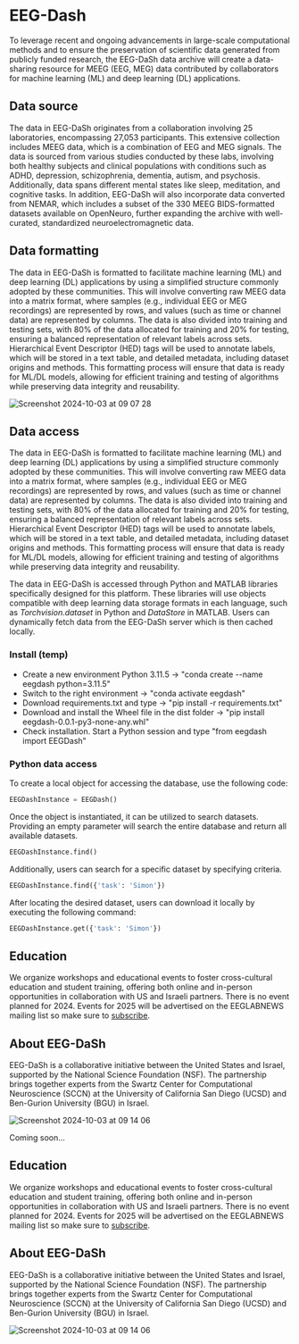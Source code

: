 # EEG-Dash
To leverage recent and ongoing advancements in large-scale computational methods and to ensure the preservation of scientific data generated from publicly funded research, the EEG-DaSh data archive will create a data-sharing resource for MEEG (EEG, MEG) data contributed by collaborators for machine learning (ML) and deep learning (DL) applications. 

## Data source
The data in EEG-DaSh originates from a collaboration involving 25 laboratories, encompassing 27,053 participants. This extensive collection includes MEEG data, which is a combination of EEG and MEG signals. The data is sourced from various studies conducted by these labs, involving both healthy subjects and clinical populations with conditions such as ADHD, depression, schizophrenia, dementia, autism, and psychosis. Additionally, data spans different mental states like sleep, meditation, and cognitive tasks. In addition, EEG-DaSh will also incorporate data converted from NEMAR, which includes a subset of the 330 MEEG BIDS-formatted datasets available on OpenNeuro, further expanding the archive with well-curated, standardized neuroelectromagnetic data.

## Data formatting
The data in EEG-DaSh is formatted to facilitate machine learning (ML) and deep learning (DL) applications by using a simplified structure commonly adopted by these communities. This will involve converting raw MEEG data into a matrix format, where samples (e.g., individual EEG or MEG recordings) are represented by rows, and values (such as time or channel data) are represented by columns. The data is also divided into training and testing sets, with 80% of the data allocated for training and 20% for testing, ensuring a balanced representation of relevant labels across sets. Hierarchical Event Descriptor (HED) tags will be used to annotate labels, which will be stored in a text table, and detailed metadata, including dataset origins and methods. This formatting process will ensure that data is ready for ML/DL models, allowing for efficient training and testing of algorithms while preserving data integrity and reusability.

![Screenshot 2024-10-03 at 09 07 28](https://github.com/user-attachments/assets/b30a79bb-0d94-410a-843c-44c3fcea01fc)

## Data access
The data in EEG-DaSh is formatted to facilitate machine learning (ML) and deep learning (DL) applications by using a simplified structure commonly adopted by these communities. This will involve converting raw MEEG data into a matrix format, where samples (e.g., individual EEG or MEG recordings) are represented by rows, and values (such as time or channel data) are represented by columns. The data is also divided into training and testing sets, with 80% of the data allocated for training and 20% for testing, ensuring a balanced representation of relevant labels across sets. Hierarchical Event Descriptor (HED) tags will be used to annotate labels, which will be stored in a text table, and detailed metadata, including dataset origins and methods. This formatting process will ensure that data is ready for ML/DL models, allowing for efficient training and testing of algorithms while preserving data integrity and reusability.

The data in EEG-DaSh is accessed through Python and MATLAB libraries specifically designed for this platform. These libraries will use objects compatible with deep learning data storage formats in each language, such as <i>Torchvision.dataset</i> in Python and <i>DataStore</i> in MATLAB. Users can dynamically fetch data from the EEG-DaSh server which is then cached locally. 

### Install (temp)

* Create a new environment Python 3.11.5 -> "conda create --name eegdash python=3.11.5"
* Switch to the right environment -> "conda activate eegdash"
* Download requirements.txt and type -> "pip install -r requirements.txt"
* Download and install the Wheel file in the dist folder -> "pip install eegdash-0.0.1-py3-none-any.whl"
* Check installation. Start a Python session and type "from eegdash import EEGDash"

### Python data access

To create a local object for accessing the database, use the following code:

```python
EEGDashInstance = EEGDash()
```

Once the object is instantiated, it can be utilized to search datasets. Providing an empty parameter will search the entire database and return all available datasets.

```python
EEGDashInstance.find()
```

Additionally, users can search for a specific dataset by specifying criteria.

```python
EEGDashInstance.find({'task': 'Simon'})
```

After locating the desired dataset, users can download it locally by executing the following command:

```python
EEGDashInstance.get({'task': 'Simon'})
```

## Education

We organize workshops and educational events to foster cross-cultural education and student training, offering both online and in-person opportunities in collaboration with US and Israeli partners. There is no event planned for 2024. Events for 2025 will be advertised on the EEGLABNEWS mailing list so make sure to [subscribe](https://sccn.ucsd.edu/mailman/listinfo/eeglabnews).

## About EEG-DaSh

EEG-DaSh is a collaborative initiative between the United States and Israel, supported by the National Science Foundation (NSF). The partnership brings together experts from the Swartz Center for Computational Neuroscience (SCCN) at the University of California San Diego (UCSD) and Ben-Gurion University (BGU) in Israel. 

![Screenshot 2024-10-03 at 09 14 06](https://github.com/user-attachments/assets/327639d3-c3b4-46b1-9335-37803209b0d3)

Coming soon...

## Education

We organize workshops and educational events to foster cross-cultural education and student training, offering both online and in-person opportunities in collaboration with US and Israeli partners. There is no event planned for 2024. Events for 2025 will be advertised on the EEGLABNEWS mailing list so make sure to [subscribe](https://sccn.ucsd.edu/mailman/listinfo/eeglabnews).

## About EEG-DaSh

EEG-DaSh is a collaborative initiative between the United States and Israel, supported by the National Science Foundation (NSF). The partnership brings together experts from the Swartz Center for Computational Neuroscience (SCCN) at the University of California San Diego (UCSD) and Ben-Gurion University (BGU) in Israel. 

![Screenshot 2024-10-03 at 09 14 06](https://github.com/user-attachments/assets/327639d3-c3b4-46b1-9335-37803209b0d3)




